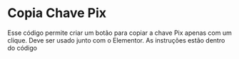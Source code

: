 # Copia Chave Pix

Esse código permite criar um botão para copiar a chave Pix apenas com um clique. 
Deve ser usado junto com o Elementor. 
As instruções estão dentro do código
